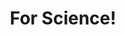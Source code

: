 ---
layout: tag
title: For Science!
tag: science
icon: fa-flask
permalink: /tags/science/
sitemap: false
---
